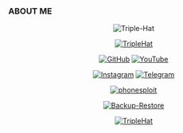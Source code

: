 ### ABOUT ME
<p align="center"><img src="https://i.ibb.co/nfTdv0k/Triple-Hat.jpg" alt="Triple-Hat" border="0"></p>
<p align="center"><a href="https://github.com/TripleHat"><img title="TripleHat" src="https://github-readme-stats.vercel.app/api?username=TripleHat&show_icons=true&include_all_commits=true&theme=chartreuse-dark&cache_seconds=3200"></a>
</p>

<p align="center">
<a href="https://github.com/TripleHat"><img title="GitHub" src="https://img.shields.io/badge/GitHub-TripleHat-black?style=for-the-badge&logo=github"></a>
<a href="https://youtube.com/c/wH0amI"><img title="YouTube" src="https://img.shields.io/badge/YouTube-wH0amI-red?style=for-the-badge&logo=Youtube"></a>
</p>

<p align="center"><a href="https://instagram.com/wh0ami_1?igshid=708znymqcz06"><img title="Instagram" src="https://img.shields.io/badge/INSTAGRAM-lightpink?style=for-the-badge&logo=instagram"></a> <a href="https://t.me/TripleHat"><img title="Telegram" src="https://img.shields.io/badge/Telegram-blue?style=for-the-badge&logo=telegram"></a>
</p>

<p align="center"><a href="https://github.com/TripleHat/phonesploit"><img title="phonesploit" src="https://github-readme-stats.vercel.app/api/pin/?username=TripleHat&repo=phonesploit&theme=radical"></a>
</p>

<p align="center"><a href="https://github.com/TripleHat/Backup-Restore"><img title="Backup-Restore" src="https://github-readme-stats.vercel.app/api/pin/?username=TripleHat&repo=Backup-Restore&theme=radical"></a>
</p>




<p align="center"><a href="https://github.com/TripleHat"><img title="TripleHat" src="https://github-readme-stats.vercel.app/api/top-langs/?username=TripleHat&layout=compact"></a>
</p>








